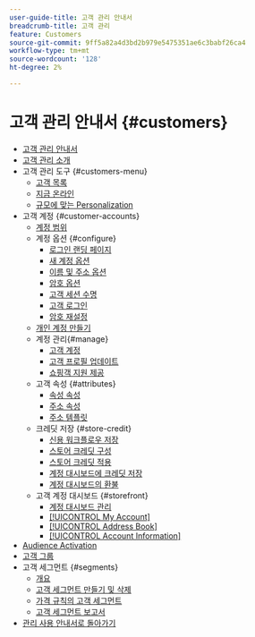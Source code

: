 ```yaml
---
user-guide-title: 고객 관리 안내서
breadcrumb-title: 고객 관리
feature: Customers
source-git-commit: 9ff5a82a4d3bd2b979e5475351ae6c3babf26ca4
workflow-type: tm+mt
source-wordcount: '128'
ht-degree: 2%

---
```



# 고객 관리 안내서 {#customers}

+ [고객 관리 안내서](guide-overview.md)
+ [고객 관리 소개](customers-introduction.md)
+ 고객 관리 도구 {#customers-menu}
   + [고객 목록](customers-all.md)
   + [지금 온라인](now-online.md)
   + [규모에 맞는 Personalization](personalize-scale.md)
+ 고객 계정 {#customer-accounts}
   + [계정 범위](customer-account-scope.md)
   + 계정 옵션 {#configure}
      + [로그인 랜딩 페이지](login-landing-page.md)
      + [새 계정 옵션](account-options-new.md)
      + [이름 및 주소 옵션](name-address-options.md)
      + [암호 옵션](password-options.md)
      + [고객 세션 수명](customer-online-options.md)
      + [고객 로그인](customer-sign-in.md)
      + [암호 재설정](password-reset.md)
   + [개인 계정 만들기](account-create.md)
   + 계정 관리{#manage}
      + [고객 계정](manage-account.md)
      + [고객 프로필 업데이트](update-account.md)
      + [쇼핑객 지원 제공](login-as-customer.md)
   + 고객 속성 {#attributes}
      + [속성 속성](attribute-properties.md)
      + [주소 속성](address-attributes.md)
      + [주소 템플릿](address-templates.md)
   + 크레딧 저장 {#store-credit}
      + [신용 워크플로우 저장](store-credit.md)
      + [스토어 크레딧 구성](credit-configure.md)
      + [스토어 크레딧 적용](store-credit-using.md)
      + [계정 대시보드에 크레딧 저장](account-dashboard-store-credit.md)
      + [계정 대시보드의 환불](refunds-customer-account.md)
   + 고객 계정 대시보드 {#storefront}
      + [계정 대시보드 관리](account-dashboard.md)
      + [[!UICONTROL My Account]](account-dashboard-my-account.md)
      + [[!UICONTROL Address Book]](account-dashboard-address-book.md)
      + [[!UICONTROL Account Information]](account-dashboard-account-information.md)
+ [Audience Activation](audience-activation.md)
+ [고객 그룹](customer-groups.md)
+ 고객 세그먼트 {#segments}
   + [개요](customer-segments.md)
   + [고객 세그먼트 만들기 및 삭제](customer-segment-create.md)
   + [가격 규칙의 고객 세그먼트](customer-segment-price-rule.md)
   + [고객 세그먼트 보고서](customer-segment-reports.md)
+ [관리 사용 안내서로 돌아가기](https://experienceleague.adobe.com/ko/docs/commerce-admin/user-guides/home)

